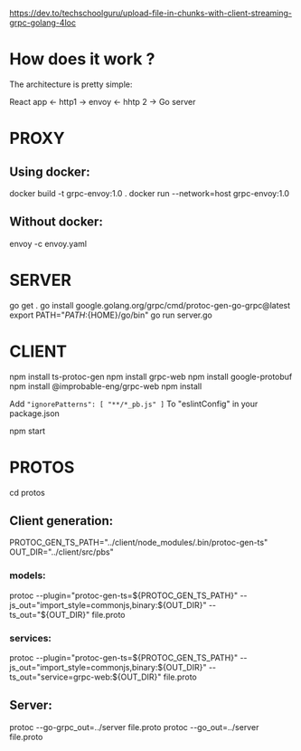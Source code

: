 
https://dev.to/techschoolguru/upload-file-in-chunks-with-client-streaming-grpc-golang-4loc
# How does it work ?

The architecture is pretty simple:

React app  <- http1 ->  envoy  <- hhtp 2 -> Go server

# PROXY
## Using docker: 
docker build -t grpc-envoy:1.0 .
docker run --network=host grpc-envoy:1.0

## Without docker: 
envoy -c envoy.yaml
# SERVER
go get .
go install google.golang.org/grpc/cmd/protoc-gen-go-grpc@latest
export PATH="${PATH}:${HOME}/go/bin"
go run server.go
# CLIENT
npm install ts-protoc-gen
npm install grpc-web
npm install google-protobuf
npm install @improbable-eng/grpc-web
npm install

Add `
    "ignorePatterns": [
      "**/*_pb.js"
    ]
`
To "eslintConfig" in your package.json

npm start
# PROTOS

cd protos
## Client generation:
PROTOC_GEN_TS_PATH="../client/node_modules/.bin/protoc-gen-ts"
OUT_DIR="../client/src/pbs"
### models:
protoc --plugin="protoc-gen-ts=${PROTOC_GEN_TS_PATH}" --js_out="import_style=commonjs,binary:${OUT_DIR}" --ts_out="${OUT_DIR}" file.proto 

### services:
protoc --plugin="protoc-gen-ts=${PROTOC_GEN_TS_PATH}" --js_out="import_style=commonjs,binary:${OUT_DIR}" --ts_out="service=grpc-web:${OUT_DIR}" file.proto
## Server:
protoc --go-grpc_out=../server file.proto
protoc --go_out=../server file.proto

